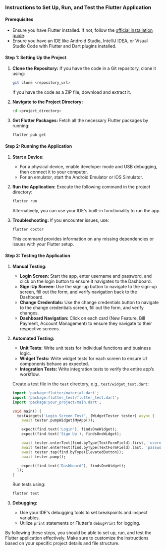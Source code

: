 ### Instructions to Set Up, Run, and Test the Flutter Application

#### Prerequisites
- Ensure you have Flutter installed. If not, follow the [official installation guide](https://flutter.dev/docs/get-started/install).
- Ensure you have an IDE like Android Studio, IntelliJ IDEA, or Visual Studio Code with Flutter and Dart plugins installed.

#### Step 1: Setting Up the Project

1. **Clone the Repository:**
   If you have the code in a Git repository, clone it using:
   ```sh
   git clone <repository_url>
   ```
   If you have the code as a ZIP file, download and extract it.

2. **Navigate to the Project Directory:**
   ```sh
   cd <project_directory>
   ```

3. **Get Flutter Packages:**
   Fetch all the necessary Flutter packages by running:
   ```sh
   flutter pub get
   ```

#### Step 2: Running the Application

1. **Start a Device:**
   - For a physical device, enable developer mode and USB debugging, then connect it to your computer.
   - For an emulator, start the Android Emulator or iOS Simulator.

2. **Run the Application:**
   Execute the following command in the project directory:
   ```sh
   flutter run
   ```

   Alternatively, you can use your IDE's built-in functionality to run the app.

3. **Troubleshooting:**
   If you encounter issues, use:
   ```sh
   flutter doctor
   ```
   This command provides information on any missing dependencies or issues with your Flutter setup.

#### Step 3: Testing the Application

1. **Manual Testing:**
   - **Login Screen:** Start the app, enter username and password, and click on the login button to ensure it navigates to the Dashboard.
   - **Sign-Up Screen:** Use the sign-up button to navigate to the sign-up screen, fill out the form, and verify navigation back to the Dashboard.
   - **Change Credentials:** Use the change credentials button to navigate to the change credentials screen, fill out the form, and verify changes.
   - **Dashboard Navigation:** Click on each card (New Feature, Bill Payment, Account Management) to ensure they navigate to their respective screens.

2. **Automated Testing:**
   - **Unit Tests:** Write unit tests for individual functions and business logic.
   - **Widget Tests:** Write widget tests for each screen to ensure UI components behave as expected.
   - **Integration Tests:** Write integration tests to verify the entire app’s workflow.

   Create a test file in the `test` directory, e.g., `test/widget_test.dart`:

   ```dart
   import 'package:flutter/material.dart';
   import 'package:flutter_test/flutter_test.dart';
   import 'package:your_project/main.dart';

   void main() {
     testWidgets('Login Screen Test', (WidgetTester tester) async {
       await tester.pumpWidget(MyApp());

       expect(find.text('Login'), findsOneWidget);
       expect(find.text('Sign Up'), findsOneWidget);

       await tester.enterText(find.byType(TextFormField).first, 'username');
       await tester.enterText(find.byType(TextFormField).last, 'password');
       await tester.tap(find.byType(ElevatedButton));
       await tester.pump();

       expect(find.text('Dashboard'), findsOneWidget);
     });
   }
   ```

   Run tests using:
   ```sh
   flutter test
   ```

3. **Debugging:**
   - Use your IDE's debugging tools to set breakpoints and inspect variables.
   - Utilize `print` statements or Flutter's `debugPrint` for logging.

By following these steps, you should be able to set up, run, and test the Flutter application effectively. Make sure to customize the instructions based on your specific project details and file structure.
